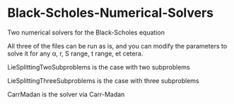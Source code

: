 # Black-Scholes-Numerical-Solvers
Two numerical solvers for the Black-Scholes equation

All three of the files can be run as is, and you can modify the parameters to solve it for any α, r, S range, t range, et cetera.

LieSplittingTwoSubproblems is the case with two subproblems

LieSplittingThreeSubproblems is the case with three subproblems

CarrMadan is the solver via Carr-Madan
